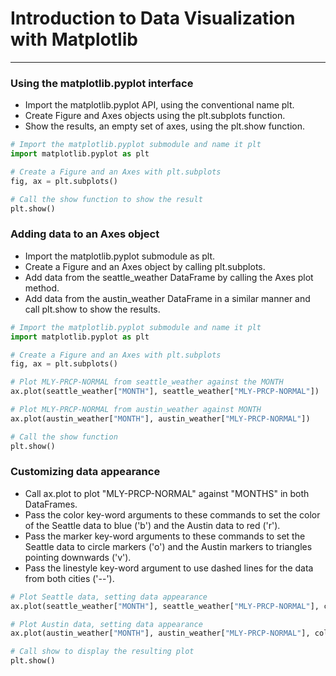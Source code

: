 # Introduction to Data Visualization with Matplotlib
---
### Using the matplotlib.pyplot interface
* Import the matplotlib.pyplot API, using the conventional name plt.
* Create Figure and Axes objects using the plt.subplots function.
* Show the results, an empty set of axes, using the plt.show function.

```python
# Import the matplotlib.pyplot submodule and name it plt
import matplotlib.pyplot as plt

# Create a Figure and an Axes with plt.subplots
fig, ax = plt.subplots()

# Call the show function to show the result
plt.show()
```
### Adding data to an Axes object
* Import the matplotlib.pyplot submodule as plt.
* Create a Figure and an Axes object by calling plt.subplots.
* Add data from the seattle_weather DataFrame by calling the Axes plot method.
* Add data from the austin_weather DataFrame in a similar manner and call plt.show to show the results.
```python
# Import the matplotlib.pyplot submodule and name it plt
import matplotlib.pyplot as plt

# Create a Figure and an Axes with plt.subplots
fig, ax = plt.subplots()

# Plot MLY-PRCP-NORMAL from seattle_weather against the MONTH
ax.plot(seattle_weather["MONTH"], seattle_weather["MLY-PRCP-NORMAL"])

# Plot MLY-PRCP-NORMAL from austin_weather against MONTH
ax.plot(austin_weather["MONTH"], austin_weather["MLY-PRCP-NORMAL"])

# Call the show function
plt.show()
```
### Customizing data appearance
* Call ax.plot to plot "MLY-PRCP-NORMAL" against "MONTHS" in both DataFrames.
* Pass the color key-word arguments to these commands to set the color of the Seattle data to blue ('b') and the Austin data to red ('r').
* Pass the marker key-word arguments to these commands to set the Seattle data to circle markers ('o') and the Austin markers to triangles pointing downwards ('v').
* Pass the linestyle key-word argument to use dashed lines for the data from both cities ('--').
```python
# Plot Seattle data, setting data appearance
ax.plot(seattle_weather["MONTH"], seattle_weather["MLY-PRCP-NORMAL"], color = 'b', marker = 'o', linestyle = '--')

# Plot Austin data, setting data appearance
ax.plot(austin_weather["MONTH"], austin_weather["MLY-PRCP-NORMAL"], color = 'r', marker = 'v', linestyle = '--')

# Call show to display the resulting plot
plt.show()
```
